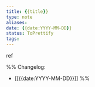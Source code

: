 ```yaml
---
title: {{title}} 
type: note
aliases: 
date: {{date:YYYY-MM-DD}}
status: ToPrettify 
tags: 
---
```














ref

%%
Changelog:
- [[{{date:YYYY-MM-DD}}]]
%%

